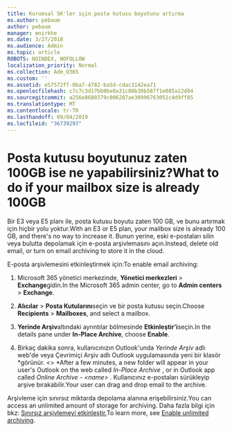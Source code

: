 ```yaml
---
title: Kurumsal SK'ler için posta kutusu boyutunu artırma
ms.author: pebaum
author: pebaum
manager: mnirkhe
ms.date: 3/27/2018
ms.audience: Admin
ms.topic: article
ROBOTS: NOINDEX, NOFOLLOW
localization_priority: Normal
ms.collection: Adm_O365
ms.custom: ''
ms.assetid: e57572ff-0ba7-4782-ba5d-cdac3142ea71
ms.openlocfilehash: c7c7c3d17bb0be0a31c80b39b587f1e085a12d84
ms.sourcegitcommit: a256e8680379c006287ae30996763051c4d9ff85
ms.translationtype: MT
ms.contentlocale: tr-TR
ms.lasthandoff: 09/04/2019
ms.locfileid: "36739297"
---
```

# <a name="what-to-do-if-your-mailbox-size-is-already-100gb"></a><span data-ttu-id="1c088-102">Posta kutusu boyutunuz zaten 100GB ise ne yapabilirsiniz?</span><span class="sxs-lookup"><span data-stu-id="1c088-102">What to do if your mailbox size is already 100GB</span></span>

<span data-ttu-id="1c088-103">Bir E3 veya E5 planı ile, posta kutusu boyutu zaten 100 GB, ve bunu artırmak için hiçbir yolu yoktur.</span><span class="sxs-lookup"><span data-stu-id="1c088-103">With an E3 or E5 plan, your mailbox size is already 100 GB, and there's no way to increase it.</span></span> <span data-ttu-id="1c088-104">Bunun yerine, eski e-postaları silin veya bulutta depolamak için e-posta arşivlemasını açın.</span><span class="sxs-lookup"><span data-stu-id="1c088-104">Instead, delete old email, or turn on email archiving to store it in the cloud.</span></span> 
  
<span data-ttu-id="1c088-105">E-posta arşivlemesini etkinleştirmek için:</span><span class="sxs-lookup"><span data-stu-id="1c088-105">To enable email archiving:</span></span>
  
1. <span data-ttu-id="1c088-106">Microsoft 365 yönetici merkezinde, **Yönetici merkezleri** \> **Exchange**gidin.</span><span class="sxs-lookup"><span data-stu-id="1c088-106">In the Microsoft 365 admin center, go to **Admin centers** \> **Exchange**.</span></span> 
    
2. <span data-ttu-id="1c088-107">**Alıcılar** \> **Posta Kutularını**seçin ve bir posta kutusu seçin.</span><span class="sxs-lookup"><span data-stu-id="1c088-107">Choose **Recipients** \> **Mailboxes**, and select a mailbox.</span></span> 
    
3. <span data-ttu-id="1c088-108">**Yerinde Arşiv**altındaki ayrıntılar bölmesinde **Etkinleştir'i**seçin.</span><span class="sxs-lookup"><span data-stu-id="1c088-108">In the details pane under **In-Place Archive**, choose **Enable**.</span></span> 
    
4. <span data-ttu-id="1c088-109">Birkaç dakika sonra, kullanıcınızın Outlook'unda *Yerinde Arşiv* adlı web'de veya Çevrimiçi Arşiv adlı Outlook uygulamasında yeni bir klasör \*görünür. \<\> \*</span><span class="sxs-lookup"><span data-stu-id="1c088-109">After a few minutes, a new folder will appear in your user's Outlook on the web called  *In-Place Archive*  , or in Outlook app called  *Online Archive - \<name\>*  .</span></span> <span data-ttu-id="1c088-110">Kullanıcınız e-postaları sürükleyip arşive bırakabilir.</span><span class="sxs-lookup"><span data-stu-id="1c088-110">Your user can drag and drop email to the archive.</span></span> 
    
<span data-ttu-id="1c088-111">Arşivleme için sınırsız miktarda depolama alanına erişebilirsiniz.</span><span class="sxs-lookup"><span data-stu-id="1c088-111">You can access an unlimited amount of storage for archiving.</span></span> <span data-ttu-id="1c088-112">Daha fazla bilgi için bkz: [Sınırsız arşivlemeyi etkinleştir.](https://docs.microsoft.com/office365/securitycompliance/enable-unlimited-archiving)</span><span class="sxs-lookup"><span data-stu-id="1c088-112">To learn more, see [Enable unlimited archiving](https://docs.microsoft.com/office365/securitycompliance/enable-unlimited-archiving).</span></span>
  

